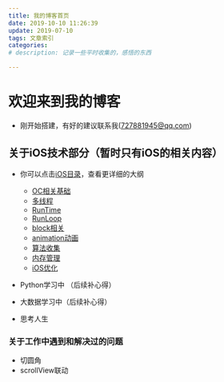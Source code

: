 ```yaml
---
title: 我的博客首页
date: 2019-10-10 11:26:39
update: 2019-07-10
tags: 文章索引
categories: 
# description: 记录一些平时收集的，感悟的东西

---
```


# 欢迎来到我的博客
- 刚开始搭建，有好的建议联系我(727881945@qq.com)
## 关于iOS技术部分（暂时只有iOS的相关内容）

- 你可以点击[iOS目录](/categories/)，查看更详细的大纲
    - [OC相关基础](/iOS/objective-c/index.html)
    - [多线程](/iOS/multithreading/index.html)
    - [RunTime](/iOS/RunTime/index.html)
    - [RunLoop](/iOS/RunLoop/index.html)
    - [block相关](/iOS/block/index.html)
    - [animation动画](/iOS/animation/index.html)
    - [算法收集](/iOS/algorithm/index.html)
    - [内存管理](/iOS/memorymanagerment/index.html)
    - [iOS优化](/iOS/performance/index.html)

- Python学习中 （后续补心得）
- 大数据学习中（后续补心得）
- 思考人生

<!-- more --> 

### 关于工作中遇到和解决过的问题
- 切圆角
- scrollView联动


